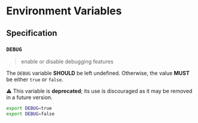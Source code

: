 # Environment Variables

## Specification

### `DEBUG`

> enable or disable debugging features

The `DEBUG` variable **SHOULD** be left undefined. Otherwise, the value **MUST**
be either `true` or `false`.

⚠️ This variable is **deprecated**; its use is discouraged as it may be removed
in a future version.

```bash
export DEBUG=true
export DEBUG=false
```
